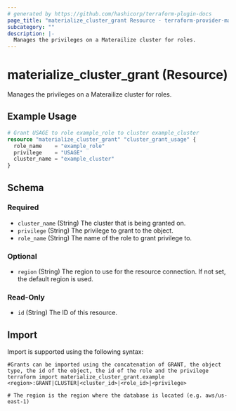```yaml
---
# generated by https://github.com/hashicorp/terraform-plugin-docs
page_title: "materialize_cluster_grant Resource - terraform-provider-materialize"
subcategory: ""
description: |-
  Manages the privileges on a Materailize cluster for roles.
---
```


# materialize_cluster_grant (Resource)

Manages the privileges on a Materailize cluster for roles.

## Example Usage

```terraform
# Grant USAGE to role example_role to cluster example_cluster
resource "materialize_cluster_grant" "cluster_grant_usage" {
  role_name    = "example_role"
  privilege    = "USAGE"
  cluster_name = "example_cluster"
}
```

<!-- schema generated by tfplugindocs -->
## Schema

### Required

- `cluster_name` (String) The cluster that is being granted on.
- `privilege` (String) The privilege to grant to the object.
- `role_name` (String) The name of the role to grant privilege to.

### Optional

- `region` (String) The region to use for the resource connection. If not set, the default region is used.

### Read-Only

- `id` (String) The ID of this resource.

## Import

Import is supported using the following syntax:

```shell
#Grants can be imported using the concatenation of GRANT, the object type, the id of the object, the id of the role and the privilege 
terraform import materialize_cluster_grant.example <region>:GRANT|CLUSTER|<cluster_id>|<role_id>|<privilege>

# The region is the region where the database is located (e.g. aws/us-east-1)
```
